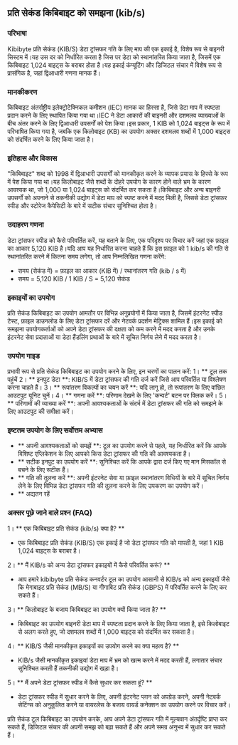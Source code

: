 ## प्रति सेकंड किबिबाइट को समझना (kib/s)

### परिभाषा
Kibibyte प्रति सेकंड (KIB/S) डेटा ट्रांसफर गति के लिए माप की एक इकाई है, विशेष रूप से बाइनरी सिस्टम में।यह उस दर को निर्धारित करता है जिस पर डेटा को स्थानांतरित किया जाता है, जिसमें एक किबिबाइट 1,024 बाइट्स के बराबर होता है।यह इकाई कंप्यूटिंग और डिजिटल संचार में विशेष रूप से प्रासंगिक है, जहां द्विआधारी गणना मानक हैं।

### मानकीकरण
किबिबाइट अंतर्राष्ट्रीय इलेक्ट्रोटेक्निकल कमीशन (IEC) मानक का हिस्सा है, जिसे डेटा माप में स्पष्टता प्रदान करने के लिए स्थापित किया गया था।IEC ने डेटा आकारों की बाइनरी और दशमलव व्याख्याओं के बीच अंतर करने के लिए द्विआधारी उपसर्गों को पेश किया।इस प्रकार, 1 KIB को 1,024 बाइट्स के रूप में परिभाषित किया गया है, जबकि एक किलोबाइट (KB) का उपयोग अक्सर दशमलव शब्दों में 1,000 बाइट्स को संदर्भित करने के लिए किया जाता है।

### इतिहास और विकास
"किबिबाइट" शब्द को 1998 में द्विआधारी उपसर्गों को मानकीकृत करने के व्यापक प्रयास के हिस्से के रूप में पेश किया गया था।यह किलोबाइट जैसे शब्दों के दोहरे उपयोग के कारण होने वाले भ्रम के कारण आवश्यक था, जो 1,000 या 1,024 बाइट्स को संदर्भित कर सकता है।किबिबाइट और अन्य बाइनरी उपसर्गों को अपनाने से तकनीकी उद्योग में डेटा माप को स्पष्ट करने में मदद मिली है, जिससे डेटा ट्रांसफर स्पीड और स्टोरेज कैपेसिटी के बारे में सटीक संचार सुनिश्चित होता है।

### उदाहरण गणना
डेटा ट्रांसफर स्पीड को कैसे परिवर्तित करें, यह बताने के लिए, एक परिदृश्य पर विचार करें जहां एक फ़ाइल का आकार 5,120 KIB है।यदि आप यह निर्धारित करना चाहते हैं कि इस फ़ाइल को 1 kib/s की गति से स्थानांतरित करने में कितना समय लगेगा, तो आप निम्नलिखित गणना करेंगे:

- समय (सेकंड में) = फ़ाइल का आकार (KIB में) / स्थानांतरण गति (kib / s में)
- समय = 5,120 KIB / 1 KIB / S = 5,120 सेकंड

### इकाइयों का उपयोग
प्रति सेकंड किबिबाइट का उपयोग आमतौर पर विभिन्न अनुप्रयोगों में किया जाता है, जिसमें इंटरनेट स्पीड टेस्ट, फ़ाइल डाउनलोड के लिए डेटा ट्रांसफर दरें और नेटवर्क प्रदर्शन मेट्रिक्स शामिल हैं।इस इकाई को समझना उपयोगकर्ताओं को अपने डेटा ट्रांसफर की दक्षता को कम करने में मदद करता है और उनके इंटरनेट सेवा प्रदाताओं या डेटा हैंडलिंग प्रथाओं के बारे में सूचित निर्णय लेने में मदद करता है।

### उपयोग गाइड
प्रभावी रूप से प्रति सेकंड किबिबाइट का उपयोग करने के लिए, इन चरणों का पालन करें:
1। ** टूल तक पहुंचें
2। ** इनपुट डेटा **: KIB/S में डेटा ट्रांसफर की गति दर्ज करें जिसे आप परिवर्तित या विश्लेषण करना चाहते हैं।
3। ** रूपांतरण विकल्पों का चयन करें **: यदि लागू हो, तो रूपांतरण के लिए वांछित आउटपुट यूनिट चुनें।
4। ** गणना करें **: परिणाम देखने के लिए 'कन्वर्ट' बटन पर क्लिक करें।
5। ** परिणामों की व्याख्या करें **: अपनी आवश्यकताओं के संदर्भ में डेटा ट्रांसफर की गति को समझने के लिए आउटपुट की समीक्षा करें।

### इष्टतम उपयोग के लिए सर्वोत्तम अभ्यास
- ** अपनी आवश्यकताओं को समझें **: टूल का उपयोग करने से पहले, यह निर्धारित करें कि आपके विशिष्ट एप्लिकेशन के लिए आपको किस डेटा ट्रांसफर की गति की आवश्यकता है।
- ** सटीक इनपुट का उपयोग करें **: सुनिश्चित करें कि आपके द्वारा दर्ज किए गए मान मिसकॉल से बचने के लिए सटीक हैं।
- ** गति की तुलना करें **: अपनी इंटरनेट सेवा या फ़ाइल स्थानांतरण विधियों के बारे में सूचित निर्णय लेने के लिए विभिन्न डेटा ट्रांसफर गति की तुलना करने के लिए उपकरण का उपयोग करें।
- ** अद्यतन रहें

### अक्सर पूछे जाने वाले प्रश्न (FAQ)

1। ** एक किबिबाइट प्रति सेकंड (kib/s) क्या है? **
- एक किबिबाइट प्रति सेकंड (KIB/S) एक इकाई है जो डेटा ट्रांसफर गति को मापती है, जहां 1 KIB 1,024 बाइट्स के बराबर है।

2। ** मैं KIB/s को अन्य डेटा ट्रांसफर इकाइयों में कैसे परिवर्तित करूं? **
- आप हमारे kibibyte प्रति सेकंड कनवर्टर टूल का उपयोग आसानी से KIB/s को अन्य इकाइयों जैसे कि मेगाबाइट प्रति सेकंड (MB/S) या गीगाबिट प्रति सेकंड (GBPS) में परिवर्तित करने के लिए कर सकते हैं।

3। ** किलोबाइट के बजाय किबिबाइट का उपयोग क्यों किया जाता है? **
- किबिबाइट का उपयोग बाइनरी डेटा माप में स्पष्टता प्रदान करने के लिए किया जाता है, इसे किलोबाइट से अलग करते हुए, जो दशमलव शब्दों में 1,000 बाइट्स को संदर्भित कर सकता है।

4। ** KIB/S जैसी मानकीकृत इकाइयों का उपयोग करने का क्या महत्व है? **
- KIB/s जैसी मानकीकृत इकाइयां डेटा माप में भ्रम को खत्म करने में मदद करती हैं, लगातार संचार सुनिश्चित करती हैं तकनीकी उद्योग में खड़ा है।

5। ** मैं अपने डेटा ट्रांसफर स्पीड में कैसे सुधार कर सकता हूं? **
- डेटा ट्रांसफर स्पीड में सुधार करने के लिए, अपनी इंटरनेट प्लान को अपग्रेड करने, अपनी नेटवर्क सेटिंग्स को अनुकूलित करने या वायरलेस के बजाय वायर्ड कनेक्शन का उपयोग करने पर विचार करें।

प्रति सेकंड टूल किबिबाइट का उपयोग करके, आप अपने डेटा ट्रांसफर गति में मूल्यवान अंतर्दृष्टि प्राप्त कर सकते हैं, डिजिटल संचार की अपनी समझ को बढ़ा सकते हैं और अपने समग्र अनुभव में सुधार कर सकते हैं।